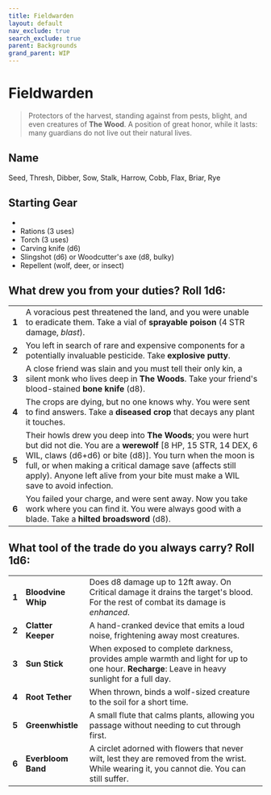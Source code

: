 ```yaml
---
title: Fieldwarden
layout: default
nav_exclude: true
search_exclude: true
parent: Backgrounds
grand_parent: WIP
---
```


# Fieldwarden

> Protectors of the harvest, standing against from pests, blight, and even creatures of **The Wood**. A position of great honor, while it lasts: many guardians do not live out their natural lives. 

## Name
Seed, Thresh, Dibber, Sow, Stalk, Harrow, Cobb, Flax, Briar, Rye 

## Starting Gear

- 
- Rations (3 uses)
- Torch (3 uses)
- Carving knife (d6)
- Slingshot (d6) or Woodcutter's axe (d8, bulky)
- Repellent (wolf, deer, or insect)
 
## What drew you from your duties? Roll 1d6:

|       |                                                                                                                                                                                                                                                                                                                                       |
| ----- | ------------------------------------------------------------------------------------------------------------------------------------------------------------------------------------------------------------------------------------------------------------------------------------------------------------------------------------- |
| **1** | A voracious pest threatened the land, and you were unable to eradicate them. Take a vial of **sprayable poison** (4 STR damage, _blast_).                                                                                                                                                                                             |
| **2** | You left in search of rare and expensive components for a potentially invaluable pesticide. Take **explosive putty**.                                                                                                                                                                                                                 |
| **3** | A close friend was slain and you must tell their only kin, a silent monk who lives deep in **The Woods**. Take your friend's blood-stained **bone knife** (d8).                                                                                                                                                                       |
| **4** | The crops are dying, but no one knows why. You were sent to find answers. Take a **diseased crop** that decays any plant it touches.                                                                                                                                                                                                  |
| **5** | Their howls drew you deep into **The Woods**; you were hurt but did not die. You are a **werewolf** [8 HP, 15 STR, 14 DEX, 6 WIL, claws (d6+d6) or bite (d8)]. You turn when the moon is full, or when making a critical damage save (affects still apply). Anyone left alive from your bite must make a WIL save to avoid infection. |
| **6** | You failed your charge, and were sent away. Now you take work where you can find it. You were always good with a blade. Take a **hilted broadsword** (d8).                                                                                                                                                                            |

## What tool of the trade do you always carry? Roll 1d6:

|       |                    |                                                                                                                                               |
| ----- | ------------------ | --------------------------------------------------------------------------------------------------------------------------------------------- |
| **1** | **Bloodvine Whip** | Does d8 damage up to 12ft away. On Critical damage it drains the target's blood. For the rest of combat its damage is _enhanced_.             |
| **2** | **Clatter Keeper** | A hand-cranked device that emits a loud noise, frightening away most creatures.                                                               |
| **3** | **Sun Stick**      | When exposed to complete darkness, provides ample warmth and light for up to one hour. **Recharge**: Leave in heavy sunlight for a full day.  |
| **4** | **Root Tether**    | When thrown, binds a wolf-sized creature to the soil for a short time.                                                                        |
| **5** | **Greenwhistle**   | A small flute that calms plants, allowing you passage without needing to cut through first.                                                   |
| **6** | **Everbloom Band** | A circlet adorned with flowers that never wilt, lest they are removed from the wrist. While wearing it, you cannot die. You can still suffer. |
